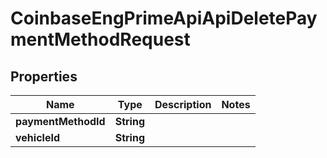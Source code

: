 
# CoinbaseEngPrimeApiApiDeletePaymentMethodRequest

## Properties
Name | Type | Description | Notes
------------ | ------------- | ------------- | -------------
**paymentMethodId** | **String** |  | 
**vehicleId** | **String** |  | 




